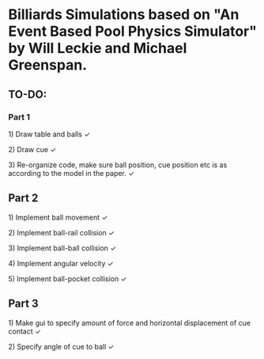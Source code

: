 <h1>Billiards Simulations based on "An Event Based Pool Physics Simulator" by Will Leckie and Michael Greenspan.</h1>

<h2>TO-DO:</h2>
<h3>Part 1</h3>
<p>1) Draw table and balls ✓</p>
<p>2) Draw cue ✓</p>
<p>3) Re-organize code, make sure ball position, cue position etc is as according to the model in the paper. ✓</p>

<h2>Part 2</h2>
<p>1) Implement ball movement ✓</p>
<p>2) Implement ball-rail collision ✓</p>
<p>3) Implement ball-ball collision ✓</p>
<p>4) Implement angular velocity ✓</p>
<p>5) Implement ball-pocket collision ✓</p>

<h2>Part 3</h2>
<p>1) Make gui to specify amount of force and horizontal displacement of cue contact ✓ </p>
<p>2) Specify angle of cue to ball ✓</p>

